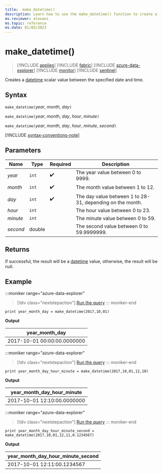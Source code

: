 ```yaml
---
title:  make_datetime()
description: Learn how to use the make_datetime() function to create a datetime scalar value from the specified date and time.
ms.reviewer: alexans
ms.topic: reference
ms.date: 01/03/2023
---
```

# make_datetime()

> [!INCLUDE [applies](../includes/applies-to-version/applies.md)] [!INCLUDE [fabric](../includes/applies-to-version/fabric.md)] [!INCLUDE [azure-data-explorer](../includes/applies-to-version/azure-data-explorer.md)] [!INCLUDE [monitor](../includes/applies-to-version/monitor.md)] [!INCLUDE [sentinel](../includes/applies-to-version/sentinel.md)]

Creates a [datetime](scalar-data-types/datetime.md) scalar value between the specified date and time.

## Syntax

`make_datetime(`*year*, *month*, *day*`)`

`make_datetime(`*year*, *month*, *day*, *hour*, *minute*`)`

`make_datetime(`*year*, *month*, *day*, *hour*, *minute*, *second*`)`

[!INCLUDE [syntax-conventions-note](../includes/syntax-conventions-note.md)]

## Parameters

| Name | Type | Required | Description |
|--|--|--|--|
|*year*| `int` |  :heavy_check_mark: | The year value between 0 to 9999.|
|*month*| `int` |  :heavy_check_mark: | The month value between 1 to 12. |
|*day*| `int` |  :heavy_check_mark: | The day value between 1 to 28-31, depending on the month.|
|*hour*| `int` | | The hour value between 0 to 23.|
|*minute*| `int` | | The minute value between 0 to 59.|
|*second*| double | | The second value between 0 to 59.9999999.|

## Returns

If successful, the result will be a [datetime](scalar-data-types/datetime.md) value, otherwise, the result will be null.

## Example

:::moniker range="azure-data-explorer"
> [!div class="nextstepaction"]
> <a href="https://dataexplorer.azure.com/clusters/help/databases/Samples?query=H4sIAAAAAAAAAysoyswrUahMTSyKz83PK8mIT0msVLBVyE3MTgUyS1JLMnNTNYwMDM11DA10DAw1AS/izjAwAAAA" target="_blank">Run the query</a>
::: moniker-end

```kusto
print year_month_day = make_datetime(2017,10,01)
```

**Output**

|year_month_day|
|---|
|2017-10-01 00:00:00.0000000|

:::moniker range="azure-data-explorer"
> [!div class="nextstepaction"]
> <a href="https://dataexplorer.azure.com/clusters/help/databases/Samples?query=H4sIAAAAAAAAAysoyswrUahMTSyKz83PK8mIT0msjM/ILwVyM/NKS1IVbBVyE7NTgcIlqSWZuakaRgaG5jqGBjoGhjqGRkCGJgB7AoRjQgAAAA==" target="_blank">Run the query</a>
::: moniker-end

```kusto
print year_month_day_hour_minute = make_datetime(2017,10,01,12,10)
```

**Output**

|year_month_day_hour_minute|
|---|
|2017-10-01 12:10:00.0000000|

:::moniker range="azure-data-explorer"
> [!div class="nextstepaction"]
> <a href="https://dataexplorer.azure.com/clusters/help/databases/Samples?query=H4sIAAAAAAAAAw3JSwqAIBAA0Ku4LBjCsY+rzjJIDijhGDYuvH0tH+9pWdQMDo1KFU0Uw6BU+88sXZlevqpEc5oSbv5XWXPhyVn0gBYsAjpABLugW7f98PMHKbr/e1MAAAA=" target="_blank">Run the query</a>
::: moniker-end

```kusto
print year_month_day_hour_minute_second = make_datetime(2017,10,01,12,11,0.1234567)
```

**Output**

|year_month_day_hour_minute_second|
|---|
|2017-10-01 12:11:00.1234567|
